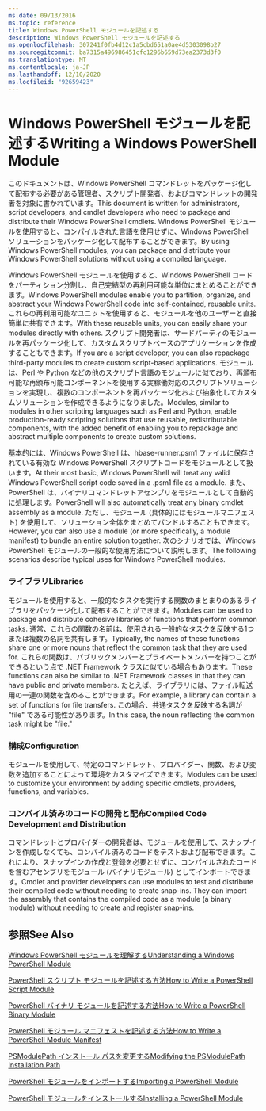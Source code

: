 ```yaml
---
ms.date: 09/13/2016
ms.topic: reference
title: Windows PowerShell モジュールを記述する
description: Windows PowerShell モジュールを記述する
ms.openlocfilehash: 307241f0fb4d12c1a5cbd651a0ae4d5303098b27
ms.sourcegitcommit: ba7315a496986451cfc1296b659d73ea2373d3f0
ms.translationtype: MT
ms.contentlocale: ja-JP
ms.lasthandoff: 12/10/2020
ms.locfileid: "92659423"
---
```

# <a name="writing-a-windows-powershell-module"></a><span data-ttu-id="3c205-103">Windows PowerShell モジュールを記述する</span><span class="sxs-lookup"><span data-stu-id="3c205-103">Writing a Windows PowerShell Module</span></span>

<span data-ttu-id="3c205-104">このドキュメントは、Windows PowerShell コマンドレットをパッケージ化して配布する必要がある管理者、スクリプト開発者、およびコマンドレットの開発者を対象に書かれています。</span><span class="sxs-lookup"><span data-stu-id="3c205-104">This document is written for administrators, script developers, and cmdlet developers who need to package and distribute their Windows PowerShell cmdlets.</span></span> <span data-ttu-id="3c205-105">Windows PowerShell モジュールを使用すると、コンパイルされた言語を使用せずに、Windows PowerShell ソリューションをパッケージ化して配布することができます。</span><span class="sxs-lookup"><span data-stu-id="3c205-105">By using Windows PowerShell modules, you can package and distribute your Windows PowerShell solutions without using a compiled language.</span></span>

<span data-ttu-id="3c205-106">Windows PowerShell モジュールを使用すると、Windows PowerShell コードをパーティション分割し、自己完結型の再利用可能な単位にまとめることができます。</span><span class="sxs-lookup"><span data-stu-id="3c205-106">Windows PowerShell modules enable you to partition, organize, and abstract your Windows PowerShell code into self-contained, reusable units.</span></span> <span data-ttu-id="3c205-107">これらの再利用可能なユニットを使用すると、モジュールを他のユーザーと直接簡単に共有できます。</span><span class="sxs-lookup"><span data-stu-id="3c205-107">With these reusable units, you can easily share your modules directly with others.</span></span> <span data-ttu-id="3c205-108">スクリプト開発者は、サードパーティのモジュールを再パッケージ化して、カスタムスクリプトベースのアプリケーションを作成することもできます。</span><span class="sxs-lookup"><span data-stu-id="3c205-108">If you are a script developer, you can also repackage third-party modules to create custom script-based applications.</span></span> <span data-ttu-id="3c205-109">モジュールは、Perl や Python などの他のスクリプト言語のモジュールに似ており、再頒布可能な再頒布可能コンポーネントを使用する実稼働対応のスクリプトソリューションを実現し、複数のコンポーネントを再パッケージ化および抽象化してカスタムソリューションを作成できるようになりました。</span><span class="sxs-lookup"><span data-stu-id="3c205-109">Modules, similar to modules in other scripting languages such as Perl and Python, enable production-ready scripting solutions that use reusable, redistributable components, with the added benefit of enabling you to repackage and abstract multiple components to create custom solutions.</span></span>

<span data-ttu-id="3c205-110">基本的には、Windows PowerShell は、hbase-runner.psm1 ファイルに保存されている有効な Windows PowerShell スクリプトコードをモジュールとして扱います。</span><span class="sxs-lookup"><span data-stu-id="3c205-110">At their most basic, Windows PowerShell will treat any valid Windows PowerShell script code saved in a .psm1 file as a module.</span></span> <span data-ttu-id="3c205-111">また、PowerShell は、バイナリコマンドレットアセンブリをモジュールとして自動的に処理します。</span><span class="sxs-lookup"><span data-stu-id="3c205-111">PowerShell will also automatically treat any binary cmdlet assembly as a module.</span></span> <span data-ttu-id="3c205-112">ただし、モジュール (具体的にはモジュールマニフェスト) を使用して、ソリューション全体をまとめてバンドルすることもできます。</span><span class="sxs-lookup"><span data-stu-id="3c205-112">However, you can also use a module (or more specifically, a module manifest) to bundle an entire solution together.</span></span> <span data-ttu-id="3c205-113">次のシナリオでは、Windows PowerShell モジュールの一般的な使用方法について説明します。</span><span class="sxs-lookup"><span data-stu-id="3c205-113">The following scenarios describe typical uses for Windows PowerShell modules.</span></span>

### <a name="libraries"></a><span data-ttu-id="3c205-114">ライブラリ</span><span class="sxs-lookup"><span data-stu-id="3c205-114">Libraries</span></span>

<span data-ttu-id="3c205-115">モジュールを使用すると、一般的なタスクを実行する関数のまとまりのあるライブラリをパッケージ化して配布することができます。</span><span class="sxs-lookup"><span data-stu-id="3c205-115">Modules can be used to package and distribute cohesive libraries of functions that perform common tasks.</span></span> <span data-ttu-id="3c205-116">通常、これらの関数の名前は、使用される一般的なタスクを反映する1つまたは複数の名詞を共有します。</span><span class="sxs-lookup"><span data-stu-id="3c205-116">Typically, the names of these functions share one or more nouns that reflect the common task that they are used for.</span></span> <span data-ttu-id="3c205-117">これらの関数は、パブリックメンバーとプライベートメンバーを持つことができるという点で .NET Framework クラスに似ている場合もあります。</span><span class="sxs-lookup"><span data-stu-id="3c205-117">These functions can also be similar to .NET Framework classes in that they can have public and private members.</span></span> <span data-ttu-id="3c205-118">たとえば、ライブラリには、ファイル転送用の一連の関数を含めることができます。</span><span class="sxs-lookup"><span data-stu-id="3c205-118">For example, a library can contain a set of functions for file transfers.</span></span> <span data-ttu-id="3c205-119">この場合、共通タスクを反映する名詞が "file" である可能性があります。</span><span class="sxs-lookup"><span data-stu-id="3c205-119">In this case, the noun reflecting the common task might be "file."</span></span>

### <a name="configuration"></a><span data-ttu-id="3c205-120">構成</span><span class="sxs-lookup"><span data-stu-id="3c205-120">Configuration</span></span>

<span data-ttu-id="3c205-121">モジュールを使用して、特定のコマンドレット、プロバイダー、関数、および変数を追加することによって環境をカスタマイズできます。</span><span class="sxs-lookup"><span data-stu-id="3c205-121">Modules can be used to customize your environment by adding specific cmdlets, providers, functions, and variables.</span></span>

### <a name="compiled-code-development-and-distribution"></a><span data-ttu-id="3c205-122">コンパイル済みのコードの開発と配布</span><span class="sxs-lookup"><span data-stu-id="3c205-122">Compiled Code Development and Distribution</span></span>

<span data-ttu-id="3c205-123">コマンドレットとプロバイダーの開発者は、モジュールを使用して、スナップインを作成しなくても、コンパイル済みのコードをテストおよび配布できます。これにより、スナップインの作成と登録を必要とせずに、コンパイルされたコードを含むアセンブリをモジュール (バイナリモジュール) としてインポートできます。</span><span class="sxs-lookup"><span data-stu-id="3c205-123">Cmdlet and provider developers can use modules to test and distribute their compiled code without needing to create snap-ins. They can import the assembly that contains the compiled code as a module (a binary module) without needing to create and register snap-ins.</span></span>

## <a name="see-also"></a><span data-ttu-id="3c205-124">参照</span><span class="sxs-lookup"><span data-stu-id="3c205-124">See Also</span></span>

[<span data-ttu-id="3c205-125">Windows PowerShell モジュールを理解する</span><span class="sxs-lookup"><span data-stu-id="3c205-125">Understanding a Windows PowerShell Module</span></span>](./understanding-a-windows-powershell-module.md)

[<span data-ttu-id="3c205-126">PowerShell スクリプト モジュールを記述する方法</span><span class="sxs-lookup"><span data-stu-id="3c205-126">How to Write a PowerShell Script Module</span></span>](./how-to-write-a-powershell-script-module.md)

[<span data-ttu-id="3c205-127">PowerShell バイナリ モジュールを記述する方法</span><span class="sxs-lookup"><span data-stu-id="3c205-127">How to Write a PowerShell Binary Module</span></span>](./how-to-write-a-powershell-binary-module.md)

[<span data-ttu-id="3c205-128">PowerShell モジュール マニフェストを記述する方法</span><span class="sxs-lookup"><span data-stu-id="3c205-128">How to Write a PowerShell Module Manifest</span></span>](how-to-write-a-powershell-module-manifest.md)

[<span data-ttu-id="3c205-129">PSModulePath インストール パスを変更する</span><span class="sxs-lookup"><span data-stu-id="3c205-129">Modifying the PSModulePath Installation Path</span></span>](./modifying-the-psmodulepath-installation-path.md)

[<span data-ttu-id="3c205-130">PowerShell モジュールをインポートする</span><span class="sxs-lookup"><span data-stu-id="3c205-130">Importing a PowerShell Module</span></span>](./importing-a-powershell-module.md)

[<span data-ttu-id="3c205-131">PowerShell モジュールをインストールする</span><span class="sxs-lookup"><span data-stu-id="3c205-131">Installing a PowerShell Module</span></span>](./installing-a-powershell-module.md)
